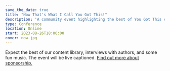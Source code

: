 ```yaml
---
save_the_date: true
title: "Now That's What I Call You Got This!"
description: 'A community event highlighting the best of You Got This core skills library.'
type: Conference
location: Online
start: 2023-08-26T18:00:00
cover: now.jpg
---
```


Expect the best of our content library, interviews with authors, and some fun music. The event will be live captioned. [Find out more about sponsorship.](/sponsors/info)